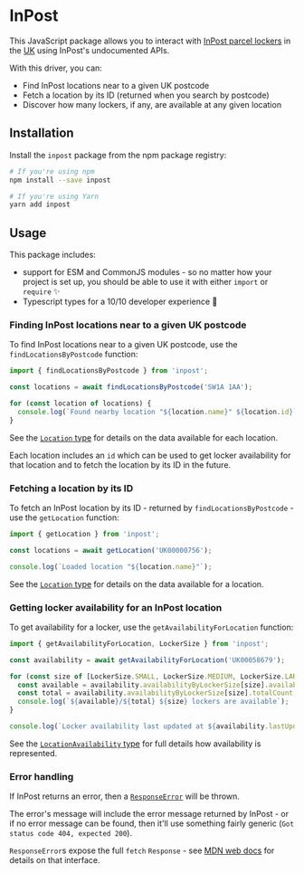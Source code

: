 # InPost

This JavaScript package allows you to interact with [InPost parcel lockers](https://inpost.eu) in the [UK](https://inpost.co.uk) using InPost's undocumented APIs. 

With this driver, you can:

* Find InPost locations near to a given UK postcode
* Fetch a location by its ID (returned when you search by postcode)
* Discover how many lockers, if any, are available at any given location

## Installation

Install the `inpost` package from the npm package registry:

```bash
# If you're using npm
npm install --save inpost

# If you're using Yarn
yarn add inpost
```

## Usage

This package includes:

* support for ESM and CommonJS modules - so no matter how your project is set up, you should be able to use it with either `import` or `require` ✨
* Typescript types for a 10/10 developer experience 🌟

### Finding InPost locations near to a given UK postcode

To find InPost locations near to a given UK postcode, use the `findLocationsByPostcode` function:

```ts
import { findLocationsByPostcode } from 'inpost';

const locations = await findLocationsByPostcode('SW1A 1AA');

for (const location of locations) {
  console.log(`Found nearby location "${location.name}" ${location.id}`);
}
```

See the [`Location` type](https://github.com/timrogers/inpost/blob/main/src/types.ts) for details on the data available for each location.

Each location includes an `id` which can be used to get locker availability for that location and to fetch the location by its ID in the future.

### Fetching a location by its ID

To fetch an InPost location by its ID - returned by `findLocationsByPostcode` - use the `getLocation` function:

```ts
import { getLocation } from 'inpost';

const locations = await getLocation('UK00000756');

console.log(`Loaded location "${location.name}"`);
```

See the [`Location` type](https://github.com/timrogers/inpost/blob/main/src/types.ts) for details on the data available for a location.

### Getting locker availability for an InPost location

To get availability for a locker, use the `getAvailabilityForLocation` function:

```ts
import { getAvailabilityForLocation, LockerSize } from 'inpost';

const availability = await getAvailabilityForLocation('UK00058679');

for (const size of [LockerSize.SMALL, LockerSize.MEDIUM, LockerSize.LARGE]) {
  const available = availability.availabilityByLockerSize[size].availableCount;
  const total = availability.availabilityByLockerSize[size].totalCount;
  console.log(`${available}/${total} ${size} lockers are available`);
}

console.log(`Locker availability last updated at ${availability.lastUpdatedAt}`);
```

See the [`LocationAvailability` type](https://github.com/timrogers/inpost/blob/main/src/types.ts) for full details how availability is represented.

### Error handling

If InPost returns an error, then a [`ResponseError`](https://github.com/timrogers/inpost/blob/main/src/errors.ts#L1) will be thrown.

The error's message will include the error message returned by InPost - or if no error message can be found, then it'll use something fairly generic (`Got status code 404, expected 200`).

`ResponseError`s expose the full `fetch` `Response` - see [MDN web docs](https://developer.mozilla.org/en-US/docs/Web/API/Response) for details on that interface.